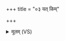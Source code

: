 +++
title = "०३ यत् किम्"

+++
<details><summary>मूलम् (VS)</summary>

यत्किं चे॒दं प॒तय॑ति॒ यत्किं चे॒दं स॑रीसृ॒पम्।  
यत्किं च॒ पर्व॑ताया॒सत्वं॒ तस्मा॒त्त्वं रा॑त्रि पाहि नः ॥
</details>